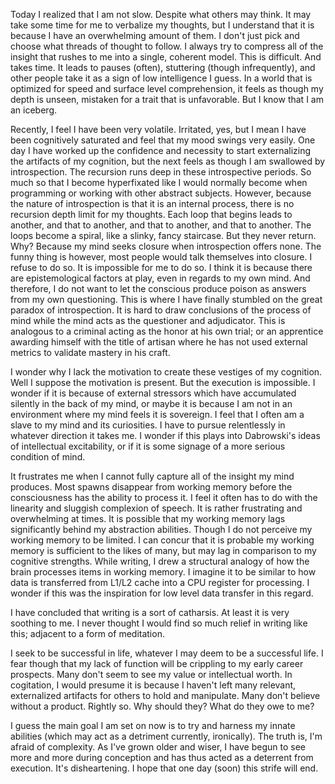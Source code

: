 Today I realized that I am not slow. Despite what others may think. It may take some time for me to verbalize my thoughts, but I understand that it is because I have an overwhelming amount of them. I don't just pick and choose what threads of thought to follow. I always try to compress all of the insight that rushes to me into a single, coherent model. This is difficult. And takes time. It leads to pauses (often), stuttering (though infrequently), and other people take it as a sign of low intelligence I guess. In a world that is optimized for speed and surface level comprehension, it feels as though my depth is unseen, mistaken for a trait that is unfavorable. But I know that I am an iceberg.

Recently, I feel I have been very volatile. Irritated, yes, but I mean I have been cognitively saturated and feel that my mood swings very easily. One day I have worked up the confidence and necessity to start externalizing the artifacts of my cognition, but the next feels as though I am swallowed by introspection. The recursion runs deep in these introspective periods. So much so that I become hyperfixated like I would normally become when programming or working with other abstract subjects. However, because the nature of introspection is that it is an internal process, there is no recursion depth limit for my thoughts. Each loop that begins leads to another, and that to another, and that to another, and that to another. The loops become a spiral, like a slinky, fancy staircase. But they never return. Why? Because my mind seeks closure when introspection offers none. The funny thing is however, most people would talk themselves into closure. I refuse to do so. It is impossible for me to do so. I think it is because there are epistemological factors at play, even in regards to my own mind. And therefore, I do not want to let the conscious produce poison as answers from my own questioning. This is where I have finally stumbled on the great paradox of introspection. It is hard to draw conclusions of the process of mind while the mind acts as the questioner and adjudicator. This is analogous to a criminal acting as the honor at his own trial; or an apprentice awarding himself with the title of artisan where he has not used external metrics to validate mastery in his craft.

I wonder why I lack the motivation to create these vestiges of my cognition. Well I suppose the motivation is present. But the execution is impossible. I wonder if it is because of external stressors which have accumulated silently in the back of my mind, or maybe it is because I am not in an environment where my mind feels it is sovereign. I feel that I often am a slave to my mind and its curiosities. I have to pursue relentlessly in whatever direction it takes me. I wonder if this plays into Dabrowski's ideas of intellectual excitability, or if it is some signage of a more serious condition of mind.

It frustrates me when I cannot fully capture all of the insight my mind produces. Most spawns disappear from working memory before the consciousness has the ability to process it. I feel it often has to do with the linearity and sluggish complexion of speech. It is rather frustrating and overwhelming at times. It is possible that my working memory lags significantly behind my abstraction abilities. Though I do not perceive my working memory to be limited. I can concur that it is probable my working memory is sufficient to the likes of many, but may lag in comparison to my cognitive strengths. While writing, I drew a structural analogy of how the brain processes items in working memory. I imagine it to be similar to how data is transferred from L1/L2 cache into a CPU register for processing. I wonder if this was the inspiration for low level data transfer in this regard.

I have concluded that writing is a sort of catharsis. At least it is very soothing to me. I never thought I would find so much relief in writing like this; adjacent to a form of meditation.

I seek to be successful in life, whatever I may deem to be a successful life. I fear though that my lack of function will be crippling to my early career prospects. Many don't seem to see my value or intellectual worth. In cogitation, I would presume it is because I haven't left many relevant, externalized artifacts for others to hold and manipulate. Many don't believe without a product. Rightly so. Why should they? What do they owe to me?

I guess the main goal I am set on now is to try and harness my innate abilities (which may act as a detriment currently, ironically). The truth is, I'm afraid of complexity. As I've grown older and wiser, I have begun to see more and more during conception and has thus acted as a deterrent from execution. It's disheartening. I hope that one day (soon) this strife will end.